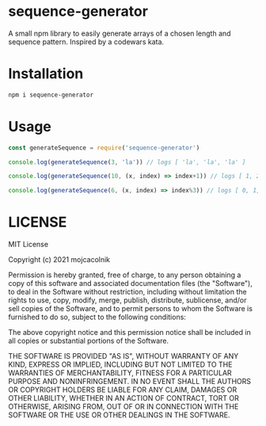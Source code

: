 # sequence-generator

A small npm library to easily generate arrays of a chosen length and sequence pattern. Inspired by a codewars kata.

# Installation

```sh
npm i sequence-generator
```

# Usage

```js
const generateSequence = require('sequence-generator')

console.log(generateSequence(3, 'la')) // logs [ 'la', 'la', 'la' ]

console.log(generateSequence(10, (x, index) => index+1)) // logs [ 1, 2, 3, 4, 5, 6, 7, 8, 9, 10 ]

console.log(generateSequence(6, (x, index) => index%3)) // logs [ 0, 1, 2, 0, 1, 2 ]
```

# LICENSE

MIT License

Copyright (c) 2021 mojcacolnik

Permission is hereby granted, free of charge, to any person obtaining a copy
of this software and associated documentation files (the "Software"), to deal
in the Software without restriction, including without limitation the rights
to use, copy, modify, merge, publish, distribute, sublicense, and/or sell
copies of the Software, and to permit persons to whom the Software is
furnished to do so, subject to the following conditions:

The above copyright notice and this permission notice shall be included in all
copies or substantial portions of the Software.

THE SOFTWARE IS PROVIDED "AS IS", WITHOUT WARRANTY OF ANY KIND, EXPRESS OR
IMPLIED, INCLUDING BUT NOT LIMITED TO THE WARRANTIES OF MERCHANTABILITY,
FITNESS FOR A PARTICULAR PURPOSE AND NONINFRINGEMENT. IN NO EVENT SHALL THE
AUTHORS OR COPYRIGHT HOLDERS BE LIABLE FOR ANY CLAIM, DAMAGES OR OTHER
LIABILITY, WHETHER IN AN ACTION OF CONTRACT, TORT OR OTHERWISE, ARISING FROM,
OUT OF OR IN CONNECTION WITH THE SOFTWARE OR THE USE OR OTHER DEALINGS IN THE
SOFTWARE.
